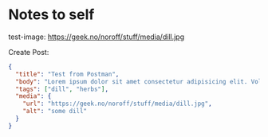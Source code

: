 # Notes to self

test-image: 
https://geek.no/noroff/stuff/media/dill.jpg

Create Post: 
```json
{
  "title": "Test from Postman",
  "body": "Lorem ipsum dolor sit amet consectetur adipisicing elit. Voluptatem corporis officiis optio aut itaque quia corrupti expedita qui ipsa illo. ",
  "tags": ["dill", "herbs"],
  "media": {
    "url": "https://geek.no/noroff/stuff/media/dill.jpg",
    "alt": "some dill"
  }
}
```
